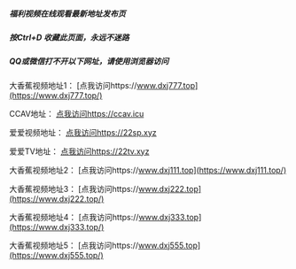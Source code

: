 ##### 福利视频在线观看最新地址发布页
##### 按Ctrl+D 收藏此页面，永远不迷路
##### QQ或微信打不开以下网址，请使用浏览器访问
大香蕉视频地址1：  [点我访问https://www.dxj777.top](https://www.dxj777.top/)

CCAV地址：  [点我访问https://ccav.icu](https://ccav.icu/)

爱爱视频地址：  [点我访问https://22sp.xyz](https://22sp.xyz/)

爱爱TV地址：  [点我访问https://22tv.xyz](https://22tv.xyz/)

大香蕉视频地址2：  [点我访问https://www.dxj111.top](https://www.dxj111.top/)

大香蕉视频地址3：  [点我访问https://www.dxj222.top](https://www.dxj222.top/)

大香蕉视频地址4：  [点我访问https://www.dxj333.top](https://www.dxj333.top/)

大香蕉视频地址5：  [点我访问https://www.dxj555.top](https://www.dxj555.top/)
 
